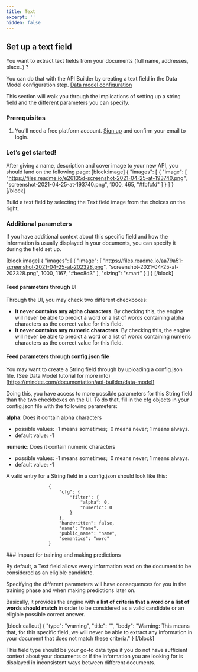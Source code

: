 ```yaml
---
title: Text
excerpt: ''
hidden: false
---
```

## Set up a text field




You want to extract text fields from your documents (full name, addresses, place..) ?



You can do that with the API Builder by creating a text field in the Data Model configuration step. [Data model configuration](doc:data-model-configuration) 




This section will walk you through the implications of setting up a string field and the different parameters you can specify.





### Prerequisites


1. You’ll need a free platform account. [Sign up](https://platform.mindee.com) and confirm your email to login.


### Let’s get started! 


After giving a name, description and cover image to your new API, you should land on the following page:
[block:image]
{
  "images": [
    {
      "image": [
        "https://files.readme.io/e26135d-screenshot-2021-04-25-at-193740.png",
        "screenshot-2021-04-25-at-193740.png",
        1000,
        465,
        "#fbfcfd"
      ]
    }
  ]
}
[/block]



Build a text field by selecting the Text field image from the choices on the right.


### Additional parameters

If you have additional context about this specific field and how the information is usually displayed in your documents, you can specify it during the field set up.


[block:image]
{
  "images": [
    {
      "image": [
        "https://files.readme.io/aa79a51-screenshot-2021-04-25-at-202328.png",
        "screenshot-2021-04-25-at-202328.png",
        1000,
        1167,
        "#bec8d3"
      ],
      "sizing": "smart"
    }
  ]
}
[/block]
#### Feed parameters through UI


Through the UI, you may check two different checkboxes:

* **It never contains any alpha characters**. By checking this, the engine will never be able to predict a word or a list of words containing alpha characters as the correct value for this field.
* **It never contains any numeric characters**. By checking this, the engine will never be able to predict a word or a list of words containing numeric characters as the correct value for this field.



#### Feed parameters through config.json file


You may want to create a String field through by uploading a config.json file. (See Data Model tutorial for more info)[https://mindee.com/documentation/api-builder/data-model]


Doing this, you have access to more possible parameters for this String field than the two checkboxes on the UI. To do that, fill in the cfg objects in your config.json file with the following parameters:



**alpha**: Does it contain alpha characters

* possible values: -1 means sometimes;  0 means never; 1 means always.
* default value: -1



**numeric**: Does it contain numeric characters

* possible values: -1 means sometimes;  0 means never; 1 means always.
* default value: -1



A valid entry for a String field in a config.json should look like this:

```
				{
					"cfg": {
						"filter": {
							"alpha": 0,
							"numeric": 0
						}
					},
					"handwritten": false,
					"name": "name",
					"public_name": "name",
					"semantics": "word"
				}
```

### Impact for training and making predictions


By default, a Text field allows every information read on the document to be considered as an eligible candidate.

Specifying the different parameters will have consequences for you in the training phase and when making predictions later on.



Basically, it provides the engine with **a list of criteria that a word or a list of words should match** in order to be considered as a valid candidate or an eligible possible correct answer.

[block:callout]
{
  "type": "warning",
  "title": "",
  "body": "Warning: This means that, for this specific field, we will never be able to extract any information in your document that does not match these criteria."
}
[/block]




This field type should be your go-to data type if you do not have sufficient context about your documents or if the information you are looking for is displayed in inconsistent ways between different documents.